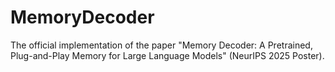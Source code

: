 # MemoryDecoder
The official implementation of the paper "Memory Decoder: A Pretrained, Plug-and-Play Memory for Large Language Models" (NeurIPS 2025 Poster).
